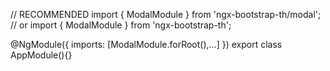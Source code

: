 // RECOMMENDED
import { ModalModule } from 'ngx-bootstrap-th/modal';
// or
import { ModalModule } from 'ngx-bootstrap-th';

@NgModule({
  imports: [ModalModule.forRoot(),...]
})
export class AppModule(){}
